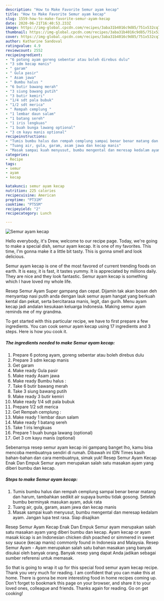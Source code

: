 ```yaml
---
description: "How to Make Favorite Semur ayam kecap"
title: "How to Make Favorite Semur ayam kecap"
slug: 1559-how-to-make-favorite-semur-ayam-kecap
date: 2020-06-21T16:40:53.233Z
image: https://img-global.cpcdn.com/recipes/3aba31b4016c9d85/751x532cq70/semur-ayam-kecap-foto-resep-utama.jpg
thumbnail: https://img-global.cpcdn.com/recipes/3aba31b4016c9d85/751x532cq70/semur-ayam-kecap-foto-resep-utama.jpg
cover: https://img-global.cpcdn.com/recipes/3aba31b4016c9d85/751x532cq70/semur-ayam-kecap-foto-resep-utama.jpg
author: Katharine Sandoval
ratingvalue: 4.9
reviewcount: 2552
recipeingredient:
- "6 potong ayam goreng sebentar atau boleh direbus dulu"
- "3 sdm kecap manis"
- " garam"
- " Gula pasir"
- " Asam jawa"
- " Bumbu halus "
- "6 butir bawang merah"
- "3 siung bawang putih"
- "3 butir kemiri"
- "1/4 sdt pala bubuk"
- "1/2 sdt merica"
- " Rempah cemplung "
- "1 lembar daun salam"
- "1 batang sereh"
- "1 iris lengkuas"
- "1 buah bunga lawang optional"
- "3 cm kayu manis optional"
recipeinstructions:
- "Tumis bumbu halus dan rempah cemplung sampai benar benar matang dan harum, tambahkan sedikit air supaya bumbu tidak gosong. Setelah bumbu berminyak masukan ayam, aduk rata"
- "Tuang air, gula, garam, asam jawa dan kecap manis"
- "Masak sampai kuah menyusut, bumbu mengental dan meresap kedalam ayam. Jangan lupa test rasa. Siap disajikan"
categories:
- Recipe
tags:
- semur
- ayam
- kecap

katakunci: semur ayam kecap 
nutrition: 225 calories
recipecuisine: American
preptime: "PT31M"
cooktime: "PT55M"
recipeyield: "2"
recipecategory: Lunch

---
```



![Semur ayam kecap](https://img-global.cpcdn.com/recipes/3aba31b4016c9d85/751x532cq70/semur-ayam-kecap-foto-resep-utama.jpg)

Hello everybody, it's Drew, welcome to our recipe page. Today, we're going to make a special dish, semur ayam kecap. It is one of my favorites. This time, I'm gonna make it a little bit tasty. This is gonna smell and look delicious.

Semur ayam kecap is one of the most favored of current trending foods on earth. It is easy, it is fast, it tastes yummy. It is appreciated by millions daily. They are nice and they look fantastic. Semur ayam kecap is something which I have loved my whole life.

Resep Semur Ayam Super gampang dan cepat. Dijamin tak akan bosan deh menyantap nasi putih anda dengan lauk semur ayam hangat yang berkuah kental dan pekat, serta bercitarasa manis, legit, dan gurih. Menu ayam kecap jadi andalan kesukaan keluarga Indonesia. Making semur ayam reminds me of my grandma.


To get started with this particular recipe, we have to first prepare a few ingredients. You can cook semur ayam kecap using 17 ingredients and 3 steps. Here is how you cook it.

<!--inarticleads1-->

##### The ingredients needed to make Semur ayam kecap:

1. Prepare 6 potong ayam, goreng sebentar atau boleh direbus dulu
1. Prepare 3 sdm kecap manis
1. Get  garam
1. Make ready  Gula pasir
1. Make ready  Asam jawa
1. Make ready  Bumbu halus :
1. Take 6 butir bawang merah
1. Take 3 siung bawang putih
1. Make ready 3 butir kemiri
1. Make ready 1/4 sdt pala bubuk
1. Prepare 1/2 sdt merica
1. Get  Rempah cemplung :
1. Make ready 1 lembar daun salam
1. Make ready 1 batang sereh
1. Take 1 iris lengkuas
1. Prepare 1 buah bunga lawang (optional)
1. Get 3 cm kayu manis (optional)


Sebenarnya resep semur ayam kecap ini gampang banget lho, kamu bisa mencoba membuatnya sendiri di rumah. Dibawah ini IDN Times kasih bahan-bahan dan cara membuatnya, simak yuk! Resep Semur Ayam Kecap Enak Dan Empuk Semur ayam merupakan salah satu masakan ayam yang diberi bumbu dan kecap. 

<!--inarticleads2-->

##### Steps to make Semur ayam kecap:

1. Tumis bumbu halus dan rempah cemplung sampai benar benar matang dan harum, tambahkan sedikit air supaya bumbu tidak gosong. Setelah bumbu berminyak masukan ayam, aduk rata
1. Tuang air, gula, garam, asam jawa dan kecap manis
1. Masak sampai kuah menyusut, bumbu mengental dan meresap kedalam ayam. Jangan lupa test rasa. Siap disajikan


Resep Semur Ayam Kecap Enak Dan Empuk Semur ayam merupakan salah satu masakan ayam yang diberi bumbu dan kecap. Ayam kecap or ayam masak kicap is an Indonesian chicken dish poached or simmered in sweet soy sauce (kecap manis) commonly found in Indonesia and Malaysia. Resep Semur Ayam - Ayam merupakan salah satu bahan masakan yang banyak disukai oleh banyak orang. Banyak resep yang dapat Anda jadikan sebagai sumber referensi untuk memasak. 

So that is going to wrap it up for this special food semur ayam kecap recipe. Thank you very much for reading. I am confident that you can make this at home. There is gonna be more interesting food in home recipes coming up. Don't forget to bookmark this page on your browser, and share it to your loved ones, colleague and friends. Thanks again for reading. Go on get cooking!
